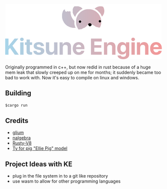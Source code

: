 
![Logo](https://github.com/LunaLeTuna/Kitsune-Engine/blob/main/kitsune_logo.png?raw=true)

Originally programmed in c++, but now redid in rust because of a huge mem leak that slowly creeped up on me for months; it suddenly became too bad to work with.
Now it's easy to compile on linux and windows.

## Building

`$cargo run`

## Credits

- [glium](https://github.com/glium/glium)
- [nalgebra](https://nalgebra.org/)
- [Rusty-V8](https://github.com/denoland/rusty_v8)
- [Ty for pig "Ellie Pig" model](https://github.com/TyThePotato)

## Project Ideas with KE
- plug in the file system in to a git like repository
- use wasm to allow for other programming languages
